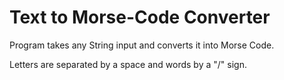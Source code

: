 # Text to Morse-Code Converter
Program takes any String input and converts it into Morse Code.

Letters are separated by a space and words by a "/" sign. 
